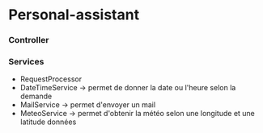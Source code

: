 # Personal-assistant

### Controller

### Services 
- RequestProcessor 
- DateTimeService -> permet de donner la date ou l'heure selon la demande
- MailService -> permet d'envoyer un mail
- MeteoService -> permet d'obtenir la météo selon une longitude et une latitude données
